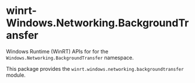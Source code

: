 <!-- warning: Please don't edit this file. It was automatically generated. -->

# winrt-Windows.Networking.BackgroundTransfer

Windows Runtime (WinRT) APIs for for the `Windows.Networking.BackgroundTransfer` namespace.

This package provides the `winrt.windows.networking.backgroundtransfer` module.
